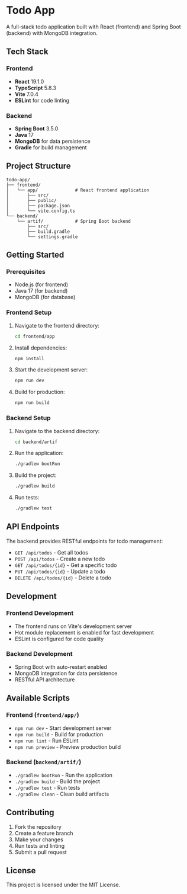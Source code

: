 # Todo App

A full-stack todo application built with React (frontend) and Spring Boot (backend) with MongoDB integration.

## Tech Stack

### Frontend
- **React** 19.1.0
- **TypeScript** 5.8.3
- **Vite** 7.0.4
- **ESLint** for code linting

### Backend
- **Spring Boot** 3.5.0
- **Java** 17
- **MongoDB** for data persistence
- **Gradle** for build management

## Project Structure

```
todo-app/
├── frontend/
│   └── app/              # React frontend application
│       ├── src/
│       ├── public/
│       ├── package.json
│       └── vite.config.ts
└── backend/
    └── artif/            # Spring Boot backend
        ├── src/
        ├── build.gradle
        └── settings.gradle
```

## Getting Started

### Prerequisites
- Node.js (for frontend)
- Java 17 (for backend)
- MongoDB (for database)

### Frontend Setup

1. Navigate to the frontend directory:
   ```bash
   cd frontend/app
   ```

2. Install dependencies:
   ```bash
   npm install
   ```

3. Start the development server:
   ```bash
   npm run dev
   ```

4. Build for production:
   ```bash
   npm run build
   ```

### Backend Setup

1. Navigate to the backend directory:
   ```bash
   cd backend/artif
   ```

2. Run the application:
   ```bash
   ./gradlew bootRun
   ```

3. Build the project:
   ```bash
   ./gradlew build
   ```

4. Run tests:
   ```bash
   ./gradlew test
   ```

## API Endpoints

The backend provides RESTful endpoints for todo management:

- `GET /api/todos` - Get all todos
- `POST /api/todos` - Create a new todo
- `GET /api/todos/{id}` - Get a specific todo
- `PUT /api/todos/{id}` - Update a todo
- `DELETE /api/todos/{id}` - Delete a todo

## Development

### Frontend Development
- The frontend runs on Vite's development server
- Hot module replacement is enabled for fast development
- ESLint is configured for code quality

### Backend Development
- Spring Boot with auto-restart enabled
- MongoDB integration for data persistence
- RESTful API architecture

## Available Scripts

### Frontend (`frontend/app/`)
- `npm run dev` - Start development server
- `npm run build` - Build for production
- `npm run lint` - Run ESLint
- `npm run preview` - Preview production build

### Backend (`backend/artif/`)
- `./gradlew bootRun` - Run the application
- `./gradlew build` - Build the project
- `./gradlew test` - Run tests
- `./gradlew clean` - Clean build artifacts

## Contributing

1. Fork the repository
2. Create a feature branch
3. Make your changes
4. Run tests and linting
5. Submit a pull request

## License

This project is licensed under the MIT License.